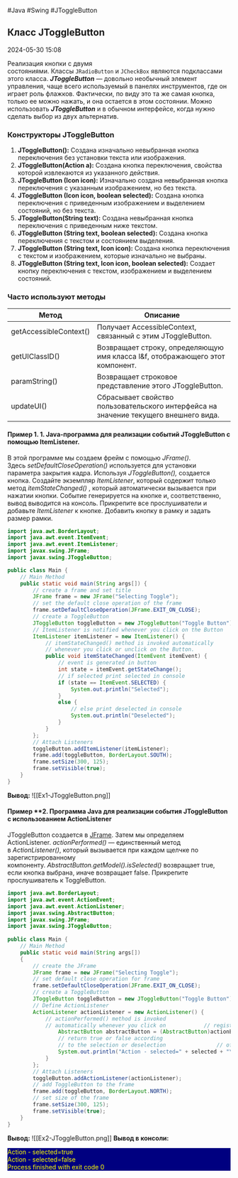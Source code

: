 #Java #Swing #JToggleButton

## Класс JToggleButton

2024-05-30 15:08

Реализация кнопки с двумя состояниями. Классы `JRadioButton` и `JCheckBox` являются подклассами этого класса. **_JToggleButton_** — довольно необычный элемент управления, чаще всего используемый в панелях инструментов, где он играет роль флажков. Фактически, по виду это та же самая кнопка, только ее можно нажать, и она остается в этом состоянии. Можно использовать **_JToggleButton_** и в обычном интерфейсе, когда нужно сделать выбор из двух альтернатив.

### Конструкторы JToggleButton

1. **JToggleButton():** Создана изначально невыбранная кнопка переключения без установки текста или изображения.
2. **JToggleButton(Action a):** Создана кнопка переключения, свойства которой извлекаются из указанного действия.
3. **JToggleButton (Icon icon):** Изначально создана невыбранная кнопка переключения с указанным изображением, но без текста.
4. **JToggleButton (Icon icon, boolean selected):** Создана кнопка переключения с приведенным изображением и выделением состояний, но без текста.
5. **JToggleButton(String text):** Создана невыбранная кнопка переключения с приведенным ниже текстом.
6. **JToggleButton (String text, boolean selected):** Создана кнопка переключения с текстом и состоянием выделения.
7. **JToggleButton (String text, Icon icon):** Создана кнопка переключения с текстом и изображением, которые изначально не выбраны.
8. **JToggleButton (String text, Icon icon, boolean selected):** Создает кнопку переключения с текстом, изображением и выделением состояний.

### Часто используют методы

| Метод                  | Описание                                                                             |
| ---------------------- | ------------------------------------------------------------------------------------ |
| getAccessibleContext() | Получает AccessibleContext, связанный с этим JToggleButton.                          |
| getUIClassID()         | Возвращает строку, определяющую имя класса l&f, отображающего этот компонент.        |
| paramString()          | Возвращает строковое представление этого JToggleButton.                              |
| updateUI()             | Сбрасывает свойство пользовательского интерфейса на значение текущего внешнего вида. |
#### Пример 1. **1. Java-программа для реализации событий JToggleButton с помощью ItemListener.** 

В этой программе мы создаем фрейм с помощью _JFrame()_. Здесь _setDefaultCloseOperation()_ используется для установки параметра закрытия кадра. Используя _JToggleButton(),_ создается кнопка. Создайте экземпляр _ItemListener_, который содержит только метод _itemStateChanged()_ , который автоматически вызывается при нажатии кнопки. Событие генерируется на кнопке и, соответственно, вывод выводится на консоль. Прикрепите все прослушиватели и добавьте _ItemListener_ к кнопке. Добавить кнопку в рамку и задать размер рамки.
```java
import java.awt.BorderLayout;
import java.awt.event.ItemEvent;
import java.awt.event.ItemListener;
import javax.swing.JFrame;
import javax.swing.JToggleButton;

public class Main {
    // Main Method
    public static void main(String args[]) {
        // create a frame and set title
        JFrame frame = new JFrame("Selecting Toggle");
        // set the default close operation of the frame
        frame.setDefaultCloseOperation(JFrame.EXIT_ON_CLOSE);
        // create a ToggleButton
        JToggleButton toggleButton = new JToggleButton("Toggle Button");
        // ItemListener is notified whenever you click on the Button
        ItemListener itemListener = new ItemListener() {
            // itemStateChanged() method is invoked automatically
            // whenever you click or unclick on the Button.
            public void itemStateChanged(ItemEvent itemEvent) {
                // event is generated in button
                int state = itemEvent.getStateChange();
                // if selected print selected in console
                if (state == ItemEvent.SELECTED) {
                    System.out.println("Selected");
                }
                else {
                    // else print deselected in console
                    System.out.println("Deselected");
                }
            }
        };
        // Attach Listeners
        toggleButton.addItemListener(itemListener);
        frame.add(toggleButton, BorderLayout.SOUTH);
        frame.setSize(300, 125);
        frame.setVisible(true);
    }
}
```
**Вывод:**
![[Ex1-JToggleButton.png]]

#### Пример **2. Программа Java для реализации события JToggleButton с использованием ActionListener

JToggleButton создается в [JFrame](JFrame). Затем мы определяем ActionListener. _actionPerformed()_ — единственный метод в _ActionListener()_, который вызывается при каждом щелчке по зарегистрированному компоненту. _AbstractButton.getModel().isSelected()_ возвращает true, если кнопка выбрана, иначе возвращает false. Прикрепите прослушиватель к ToggleButton.

```java
import java.awt.BorderLayout;  
import java.awt.event.ActionEvent;  
import java.awt.event.ActionListener;  
import javax.swing.AbstractButton;  
import javax.swing.JFrame;  
import javax.swing.JToggleButton;  
  
public class Main {  
    // Main Method  
    public static void main(String args[])  
    {  
        // create the JFrame  
        JFrame frame = new JFrame("Selecting Toggle");  
        // set default close operation for frame  
        frame.setDefaultCloseOperation(JFrame.EXIT_ON_CLOSE);  
        // create a ToggleButton  
        JToggleButton toggleButton = new JToggleButton("Toggle Button");  
        // Define ActionListener  
        ActionListener actionListener = new ActionListener() {  
            // actionPerformed() method is invoked  
            // automatically whenever you click on            // registered component            public void actionPerformed(ActionEvent actionEvent) {  
                AbstractButton abstractButton = (AbstractButton)actionEvent.getSource();  
                // return true or false according  
                // to the selection or deselection                // of the button                boolean selected = abstractButton.getModel().isSelected();  
                System.out.println("Action - selected=" + selected + "\n");  
            }  
        };  
        // Attach Listeners  
        toggleButton.addActionListener(actionListener);  
        // add ToggleButton to the frame  
        frame.add(toggleButton, BorderLayout.NORTH);  
        // set size of the frame  
        frame.setSize(300, 125);  
        frame.setVisible(true);  
    }  
}
```
**Вывод:**
![[Ex2-JToggleButton.png]]
**Вывод в консоли:**
<p style="background-color: navy; color: yellow">
Action - selected=true<br>
Action - selected=false<br>
Process finished with exit code 0</p>
